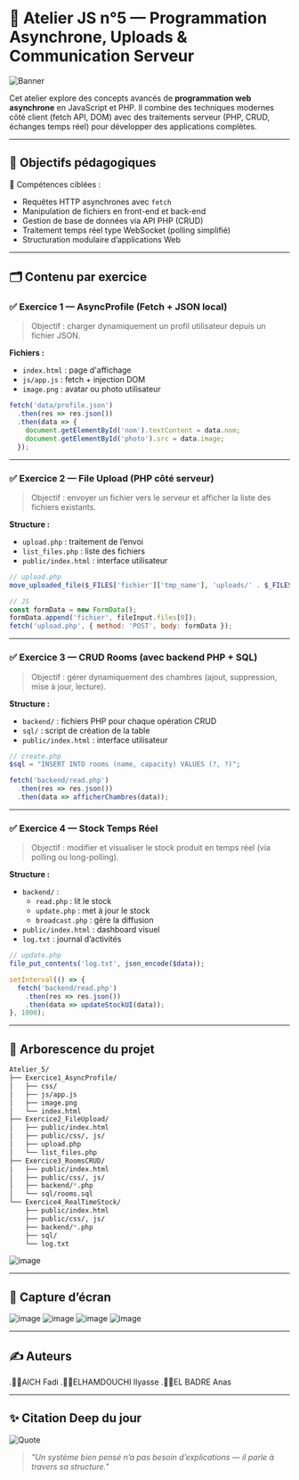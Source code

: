
# 🚀 Atelier JS n°5 — Programmation Asynchrone, Uploads & Communication Serveur

![Banner](https://capsule-render.vercel.app/api?type=waving&color=0:008080,100:20c997&height=200&section=header&text=Atelier%205%20JS&fontSize=40&fontAlign=center)

Cet atelier explore des concepts avancés de **programmation web asynchrone** en JavaScript et PHP. Il combine des techniques modernes côté client (fetch API, DOM) avec des traitements serveur (PHP, CRUD, échanges temps réel) pour développer des applications complètes.

---

## 🧠 Objectifs pédagogiques

🎯 Compétences ciblées :

- Requêtes HTTP asynchrones avec `fetch`
- Manipulation de fichiers en front-end et back-end
- Gestion de base de données via API PHP (CRUD)
- Traitement temps réel type WebSocket (polling simplifié)
- Structuration modulaire d’applications Web

---

## 🗂️ Contenu par exercice

### ✅ Exercice 1 — AsyncProfile (Fetch + JSON local)

> Objectif : charger dynamiquement un profil utilisateur depuis un fichier JSON.

**Fichiers :**
- `index.html` : page d'affichage
- `js/app.js` : fetch + injection DOM
- `image.png` : avatar ou photo utilisateur

```js
fetch('data/profile.json')
  .then(res => res.json())
  .then(data => {
    document.getElementById('nom').textContent = data.nom;
    document.getElementById('photo').src = data.image;
  });
```

---

### ✅ Exercice 2 — File Upload (PHP côté serveur)

> Objectif : envoyer un fichier vers le serveur et afficher la liste des fichiers existants.

**Structure :**
- `upload.php` : traitement de l’envoi
- `list_files.php` : liste des fichiers
- `public/index.html` : interface utilisateur

```php
// upload.php
move_uploaded_file($_FILES['fichier']['tmp_name'], 'uploads/' . $_FILES['fichier']['name']);
```

```js
// JS
const formData = new FormData();
formData.append('fichier', fileInput.files[0]);
fetch('upload.php', { method: 'POST', body: formData });
```

---

### ✅ Exercice 3 — CRUD Rooms (avec backend PHP + SQL)

> Objectif : gérer dynamiquement des chambres (ajout, suppression, mise à jour, lecture).

**Structure :**
- `backend/` : fichiers PHP pour chaque opération CRUD
- `sql/` : script de création de la table
- `public/index.html` : interface utilisateur

```php
// create.php
$sql = "INSERT INTO rooms (name, capacity) VALUES (?, ?)";
```

```js
fetch('backend/read.php')
  .then(res => res.json())
  .then(data => afficherChambres(data));
```

---

### ✅ Exercice 4 — Stock Temps Réel

> Objectif : modifier et visualiser le stock produit en temps réel (via polling ou long-polling).

**Structure :**
- `backend/` :
  - `read.php` : lit le stock
  - `update.php` : met à jour le stock
  - `broadcast.php` : gère la diffusion
- `public/index.html` : dashboard visuel
- `log.txt` : journal d’activités

```php
// update.php
file_put_contents('log.txt', json_encode($data));
```

```js
setInterval(() => {
  fetch('backend/read.php')
    .then(res => res.json())
    .then(data => updateStockUI(data));
}, 1000);
```

---

## 📁 Arborescence du projet

```bash
Atelier_5/
├── Exercice1_AsyncProfile/
│   ├── css/
│   ├── js/app.js
│   ├── image.png
│   └── index.html
├── Exercice2_FileUpload/
│   ├── public/index.html
│   ├── public/css/, js/
│   ├── upload.php
│   └── list_files.php
├── Exercice3_RoomsCRUD/
│   ├── public/index.html
│   ├── public/css/, js/
│   ├── backend/*.php
│   └── sql/rooms.sql
└── Exercice4_RealTimeStock/
    ├── public/index.html
    ├── public/css/, js/
    ├── backend/*.php
    ├── sql/
    └── log.txt
```
![image](https://github.com/user-attachments/assets/1db5c19b-13d5-4d95-b294-ae883d103680)

---

## 📸 Capture d’écran

 
![image](https://github.com/user-attachments/assets/c0a8507c-d98c-4765-baf4-a76388fb24b5)
![image](https://github.com/user-attachments/assets/e64cf768-eb80-4548-ba42-344a0d68662d)
![image](https://github.com/user-attachments/assets/f5d9e03e-8c51-4a16-9978-40c3de4f6017)
![image](https://github.com/user-attachments/assets/4c1057a2-1dcf-4f1f-b252-7db4f9756058)

---

## ✍️ Auteurs

.👨‍💻AICH Fadi
.👨‍💻ELHAMDOUCHI Ilyasse
.👨‍💻EL BADRE Anas

---

## ✨ Citation Deep du jour

![Quote](https://quotes-github-readme.vercel.app/api?type=horizontal&theme=tokyonight)

> *"Un système bien pensé n’a pas besoin d’explications — il parle à travers sa structure."*
